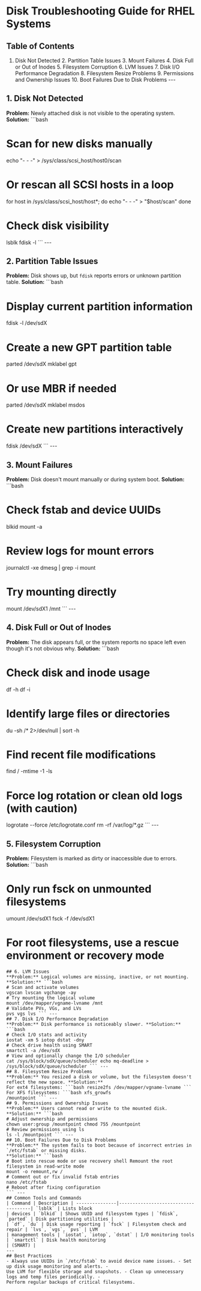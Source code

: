 # Disk Troubleshooting Guide for RHEL Systems
## Table of Contents
1. Disk Not Detected 2. Partition Table Issues 3. Mount Failures 4. Disk Full or Out of Inodes 5. Filesystem 
Corruption 6. LVM Issues 7. Disk I/O Performance Degradation 8. Filesystem Resize Problems 9. Permissions and 
Ownership Issues 10. Boot Failures Due to Disk Problems ---
## 1. Disk Not Detected
**Problem:** Newly attached disk is not visible to the operating system. **Solution:** ```bash
# Scan for new disks manually
echo "- - -" > /sys/class/scsi_host/host0/scan
# Or rescan all SCSI hosts in a loop
for host in /sys/class/scsi_host/host*; do
    echo "- - -" > "$host/scan" done
# Check disk visibility
lsblk fdisk -l ``` ---
## 2. Partition Table Issues
**Problem:** Disk shows up, but `fdisk` reports errors or unknown partition table. **Solution:** ```bash
# Display current partition information
fdisk -l /dev/sdX
# Create a new GPT partition table
parted /dev/sdX mklabel gpt
# Or use MBR if needed
parted /dev/sdX mklabel msdos
# Create new partitions interactively
fdisk /dev/sdX ``` ---
## 3. Mount Failures
**Problem:** Disk doesn't mount manually or during system boot. **Solution:** ```bash
# Check fstab and device UUIDs
blkid mount -a
# Review logs for mount errors
journalctl -xe dmesg | grep -i mount
# Try mounting directly
mount /dev/sdX1 /mnt ``` ---
## 4. Disk Full or Out of Inodes
**Problem:** The disk appears full, or the system reports no space left even though it's not obvious why. 
**Solution:** ```bash
# Check disk and inode usage
df -h df -i
# Identify large files or directories
du -sh /* 2>/dev/null | sort -h
# Find recent file modifications
find / -mtime -1 -ls
# Force log rotation or clean old logs (with caution)
logrotate --force /etc/logrotate.conf rm -rf /var/log/*.gz ``` ---
## 5. Filesystem Corruption
**Problem:** Filesystem is marked as dirty or inaccessible due to errors. **Solution:** ```bash
# Only run fsck on unmounted filesystems
umount /dev/sdX1 fsck -f /dev/sdX1
# For root filesystems, use a rescue environment or recovery mode
``` ---
## 6. LVM Issues
**Problem:** Logical volumes are missing, inactive, or not mounting. **Solution:** ```bash
# Scan and activate volumes
vgscan lvscan vgchange -ay
# Try mounting the logical volume
mount /dev/mapper/vgname-lvname /mnt
# Validate PVs, VGs, and LVs
pvs vgs lvs ``` ---
## 7. Disk I/O Performance Degradation
**Problem:** Disk performance is noticeably slower. **Solution:** ```bash
# Check I/O stats and activity
iostat -xm 5 iotop dstat -dny
# Check drive health using SMART
smartctl -a /dev/sdX
# View and optionally change the I/O scheduler
cat /sys/block/sdX/queue/scheduler echo mq-deadline > /sys/block/sdX/queue/scheduler ``` ---
## 8. Filesystem Resize Problems
**Problem:** You resized a disk or volume, but the filesystem doesn't reflect the new space. **Solution:** 
For ext4 filesystems: ```bash resize2fs /dev/mapper/vgname-lvname ``` For XFS filesystems: ```bash xfs_growfs 
/mountpoint ``` ---
## 9. Permissions and Ownership Issues
**Problem:** Users cannot read or write to the mounted disk. **Solution:** ```bash
# Adjust ownership and permissions
chown user:group /mountpoint chmod 755 /mountpoint
# Review permissions using ls
ls -l /mountpoint ``` ---
## 10. Boot Failures Due to Disk Problems
**Problem:** The system fails to boot because of incorrect entries in `/etc/fstab` or missing disks. 
**Solution:** ```bash
# Boot into rescue mode or use recovery shell Remount the root filesystem in read-write mode
mount -o remount,rw /
# Comment out or fix invalid fstab entries
nano /etc/fstab
# Reboot after fixing configuration
``` ---
## Common Tools and Commands
| Command | Description | ---------------|-------------------------------------| `lsblk` | Lists block 
| devices | `blkid` | Shows UUID and filesystem types | `fdisk`, `parted` | Disk partitioning utilities | 
| `df`, `du` | Disk usage reporting | `fsck` | Filesystem check and repair | `lvs`, `vgs`, `pvs` | LVM 
| management tools | `iostat`, `iotop`, `dstat` | I/O monitoring tools | `smartctl` | Disk health monitoring 
| (SMART) |
---
## Best Practices
- Always use UUIDs in `/etc/fstab` to avoid device name issues. - Set up disk usage monitoring and alerts. - 
Use LVM for flexible storage and snapshots. - Clean up unnecessary logs and temp files periodically. - 
Perform regular backups of critical filesystems.
